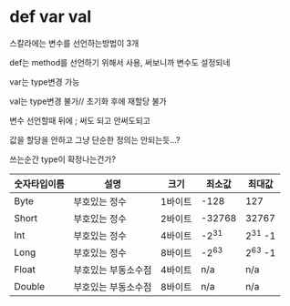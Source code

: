 # def var val

스칼라에는 변수를 선언하는방법이 3개

def는 method를 선언하기 위해서 사용, 써보니까 변수도 설정되네

var는 type변경 가능

val는 type변경 불가// 초기화 후에 재할당 불가

변수 선언할때 뒤에 ; 써도 되고 안써도되고

값을 할당을 안하고 그냥 단순한 정의는 안되는듯...?

쓰는순간 type이 확정나는건가?

숫자타입이름|설명|크기|최소값|최대값|
|----------|------|------|-----|------|
|Byte|부호있는 정수|1바이트|-128|127|
|Short|부호있는 정수|2바이트|-32768|32767|
|Int|부호있는 정수|4바이트|-2<sup>31</sup>|2<sup>31</sup> -1|
|Long|부호있는 정수|8바이트|-2<sup>63</sup>|2<sup>63</sup> -1|
|Float|부호있는 부동소수점|4바이트|n/a|n/a|
|Double|부호있는 부동소수점|8바이트|n/a|n/a|




